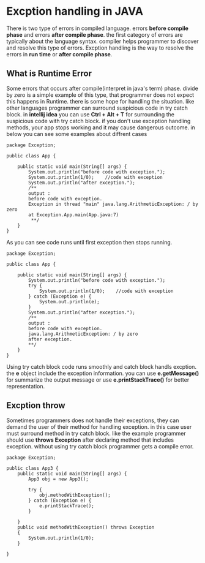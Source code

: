 # Excption handling in JAVA
There is two type of errors in compiled language. errors **before compile phase** and errors **after compile phase**.
the first category of errors are typically about the language syntax. compiler helps programmer to discover and resolve this type of errors.
Excption handling is the way to resolve the errors in **run time** or **after compile phase**.
## What is Runtime Error
Some errors that occurs after compile(interpret in java's term) phase. divide by zero is a simple example of this type, that programmer does not expect this happens in Runtime. there is some hope for handling the situation. like other languages programmer can surround suspicious code in try catch block. in **intellij idea** you can use **Ctrl + Alt + T** for surrounding the suspicious code with try catch block. if you don't use exception handling methods, your app stops working and it may cause dangerous outcome. in below you can see some examples about diffrent cases
```
package Exception;

public class App {

    public static void main(String[] args) {
        System.out.println("before code with exception.");
        System.out.println(1/0);	//code with exception
        System.out.println("after exception.");
        /**
        output :
        before code with exception.
        Exception in thread "main" java.lang.ArithmeticException: / by zero
        at Exception.App.main(App.java:7)
         **/
    }
}

```
As you can see code runs until first exception then stops running.
```
package Exception;

public class App {

    public static void main(String[] args) {
        System.out.println("before code with exception.");
        try {
            System.out.println(1/0);	//code with exception
        } catch (Exception e) {
            System.out.println(e);
        }
        System.out.println("after exception.");
        /**
        output :
        before code with exception.
        java.lang.ArithmeticException: / by zero
        after exception.
        **/
    }
}
```
Using try catch block code runs smoothly and catch block handls excption. the **e** object include the exception information. you can use **e.getMessage()** for summarize the output message or use **e.printStackTrace()** for better representation.

## Excption throw
Sometimes programmers does not handle their exceptions, they can demand the user of their method for handling exception. in this case user must surround method in try catch block. like the example programmer should use **throws Exception** after declaring method that includes exception. without using try catch block programmer gets a compile error.
```
package Exception;

public class App3 {
    public static void main(String[] args) {
        App3 obj = new App3();

        try {
            obj.methodWithException();
        } catch (Exception e) {
            e.printStackTrace();
        } 

    }
    public void methodWithException() throws Exception
    {
        System.out.println(1/0);
    }

}
```